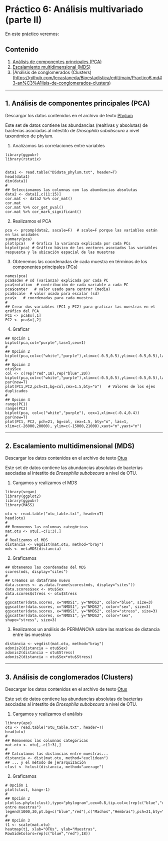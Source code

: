 # Práctico 6: Análisis multivariado (parte II)

En este práctico veremos:

## Contenido

1. [Análisis de componentes principales (PCA)](https://github.com/lecastaneda/Bioestadistica/edit/main/Practico6.md#1-an%C3%A1lisis-de-componentes-principales-pca)
2. [Escalamiento multidimensional (MDS)](https://github.com/lecastaneda/Bioestadistica/edit/main/Practico6.md#2-escalamiento-multidimensional-mds)
3. [Análisis de conglomerados (Clusters)(https://github.com/lecastaneda/Bioestadistica/edit/main/Practico6.md#3-an%C3%A1lisis-de-conglomerados-clusters)

---
## 1. Análisis de componentes principales (PCA)

Descargar los datos contenidos en el archivo de texto [Phylum](https://github.com/lecastaneda/Bioestadistica/blob/main/DSdata_phylum.txt)

Este set de datos contiene las abundancias (realtivas y absolutas) de bacterias asociadas al intestito de <i>Drosophila subobscura</i> a nivel taxonómico de phylum.

1. Analizamos las correlaciones entre variables
```
library(ggpubr)
library(rstatix)


data1 <- read.table("DSdata_phylum.txt", header=T)
head(data1)
dim(data1)
#
## Seleccionamos las columnas con las abundancias absolutas
data2 <- data1[,c(11:15)]
cor.mat <- data2 %>% cor_mat()
cor.mat
cor.mat %>% cor_get_pval()
cor.mat %>% cor_mark_significant()
```

2. Realizamos el PCA
```
pca <- prcomp(data2, sacale=F)  # scale=F porque las variables están en las unidades
summary(pca)
plot(pca)   # Grafica la varianza explicada por cada PCs
biplot(pca) # Gráfico básico de los vectores asociados las variables respuesta y la ubicación espacial de las muestras
```

3. Obtenemos las coordenadas de cada muestra en términos de los componentes principales (PCs)
```
names(pca)
pca$sdev # sd (varianza) explicada por cada PC
pca$rotation  # contribución de cada variable a cada PC
pca$center   # valor usado para centrar (media)
pca$scale  # valor usado para escalar (sd)
pca$x   # coordenadas para cada muestra
#
## Crear dos variables (PC1 y PC2) para graficar las muestras en el gráfico del PCA
PC1 <- pca$x[,1]
PC2 <- pca$x[,2]
```

4. Graficar
```
## Opción 1
biplot(pca,col="purple",las=1,cex=1)
#
## Opción 2
biplot(pca,col=c("white","purple"),xlim=c(-0.5,0.5),ylim=c(-0.5,0.5),las=1,cex=1)
#
## Opción 3
otu$Sex
col <- c(rep("red",18),rep("blue",20))
biplot(pca,col=c("white","purple"),xlim=c(-0.5,0.5),ylim=c(-0.5,0.5),las=1,cex=1)
par(new=T)
plot(PC1,PC2,pch=21,bg=col,cex=1.5,bty="o")   # Valores de los ejes duplicados
#
## Opción 4
range(PC1)
range(PC2)
biplot(pca, col=c("white","purple"), cex=1,xlim=c(-0.4,0.4))
par(new=T)
plot(PC1, PC2, pch=21, bg=col, cex=1.5, bty="o", las=1, xlim=c(-26000,20000), ylim=c(-15000,21000),xaxt="n",yaxt="n")
```

---
## 2. Escalamiento multidimensional (MDS)

Descargar los datos contenidos en el archivo de texto [Otus](https://github.com/lecastaneda/Bioestadistica/blob/main/otu_table.txt)

Este set de datos contiene las abundancias absolutas de bacterias asociadas al intestito de <i>Drosophila subobscura</i> a nivel de OTU.

1. Cargamos y realizamos el MDS
```
library(vegan)
library(ggplot2)
library(ggpubr)
library(MASS)

otu <- read.table("otu_table.txt", header=T)
head(otu)
#
## Removemos las columnas categóricas
mat.otu <- otu[,-c(1:3),]
#
# Realizamos el MDS
distancia <- vegdist(mat.otu, method="bray")
mds <- metaMDS(distancia)
```

2. Graficamos
```
## Obtenemos las coordenadas del MDS
scores(mds, display="sites")
#
## Creamos un dataframe nuevo
data.scores <- as.data.frame(scores(mds, display="sites"))
data.scores$sex <- otu$Sex
data.scores$stress <- otu$Stress
#
ggscatter(data.scores, x="NMDS1", y="NMDS2", color="blue", size=3)
ggscatter(data.scores, x="NMDS1", y="NMDS2", color="sex", size=3)
ggscatter(data.scores, x="NMDS1", y="NMDS2", color="stress", size=3)
ggscatter(data.scores, x="NMDS1", y="NMDS2", color="sex", shape="stress", size=3)
```

3. Realizamos un análisis de PERMANOVA sobre las matrices de distancia entre las muestras
```
distancia <- vegdist(mat.otu, method="bray")
adonis2(distancia ~ otu$Sex)
adonis2(distancia ~ otu$Stress)
adonis2(distancia ~ otu$Sex*otu$Stress)
```

---
## 3. Análisis de conglomerados (Clusters)

Descargar los datos contenidos en el archivo de texto [Otus](https://github.com/lecastaneda/Bioestadistica/blob/main/otu_table.txt)

Este set de datos contiene las abundancias absolutas de bacterias asociadas al intestito de <i>Drosophila subobscura</i> a nivel de OTU.

1. Cargamos y realizamos el análisis
```
library(ape)
otu <- read.table("otu_table.txt", header=T)
head(otu)
#
## Removemos las columnas categóricas
mat.otu <- otu[,-c(1:3),]
#
## Calculamos las distancias entre muestras...
distancia <- dist(mat.otu, method="euclidean")
## ... y el método de jerarquización
clust <- hclust(distancia, method="average")
```

2. Graficamos
```
# Opción 1
plot(clust, hang=-1)
#
## Opción 2
plot(as.phylo(clust),type="phylogram",cex=0.8,tip.col=c(rep(c("blue","red"),18)),font=2,main="Similitud entre muestras")
legend(1000,30,pt.bg=c("blue","red"),c("Machos","Hembras"),pch=21,bty="n")
#
## Opción 3
t1 <- scale(mat.otu)
heatmap(t1, xlab="OTUs", ylab="Muestras", RowSideColors=rep(c("blue","red"),18))
```
